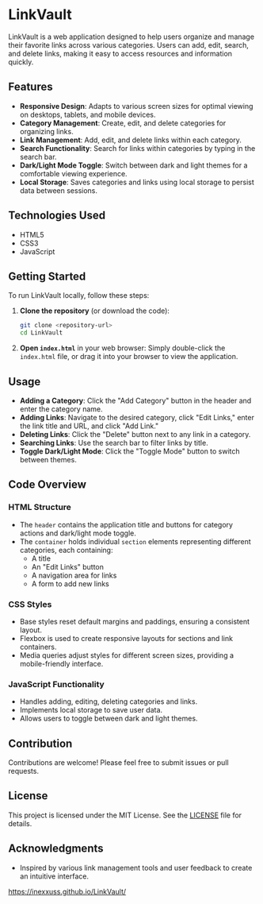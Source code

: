 # LinkVault

LinkVault is a web application designed to help users organize and manage their favorite links across various categories. Users can add, edit, search, and delete links, making it easy to access resources and information quickly.

## Features

- **Responsive Design**: Adapts to various screen sizes for optimal viewing on desktops, tablets, and mobile devices.
- **Category Management**: Create, edit, and delete categories for organizing links.
- **Link Management**: Add, edit, and delete links within each category.
- **Search Functionality**: Search for links within categories by typing in the search bar.
- **Dark/Light Mode Toggle**: Switch between dark and light themes for a comfortable viewing experience.
- **Local Storage**: Saves categories and links using local storage to persist data between sessions.

## Technologies Used

- HTML5
- CSS3
- JavaScript

## Getting Started

To run LinkVault locally, follow these steps:

1. **Clone the repository** (or download the code):
   ```bash
   git clone <repository-url>
   cd LinkVault
   ```

2. **Open `index.html`** in your web browser:
   Simply double-click the `index.html` file, or drag it into your browser to view the application.

## Usage

- **Adding a Category**: Click the "Add Category" button in the header and enter the category name.
- **Adding Links**: Navigate to the desired category, click "Edit Links," enter the link title and URL, and click "Add Link."
- **Deleting Links**: Click the "Delete" button next to any link in a category.
- **Searching Links**: Use the search bar to filter links by title.
- **Toggle Dark/Light Mode**: Click the "Toggle Mode" button to switch between themes.

## Code Overview

### HTML Structure

- The `header` contains the application title and buttons for category actions and dark/light mode toggle.
- The `container` holds individual `section` elements representing different categories, each containing:
  - A title
  - An "Edit Links" button
  - A navigation area for links
  - A form to add new links

### CSS Styles

- Base styles reset default margins and paddings, ensuring a consistent layout.
- Flexbox is used to create responsive layouts for sections and link containers.
- Media queries adjust styles for different screen sizes, providing a mobile-friendly interface.

### JavaScript Functionality

- Handles adding, editing, deleting categories and links.
- Implements local storage to save user data.
- Allows users to toggle between dark and light themes.

## Contribution

Contributions are welcome! Please feel free to submit issues or pull requests.

## License

This project is licensed under the MIT License. See the [LICENSE](LICENSE) file for details.

## Acknowledgments

- Inspired by various link management tools and user feedback to create an intuitive interface.

https://inexxuss.github.io/LinkVault/
